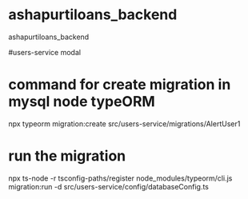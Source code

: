# ashapurtiloans_backend
ashapurtiloans_backend

#users-service modal
# command for create migration in mysql node typeORM
npx typeorm migration:create src/users-service/migrations/AlertUser1  
# run the migration 
npx ts-node -r tsconfig-paths/register node_modules/typeorm/cli.js migration:run -d src/users-service/config/databaseConfig.ts


